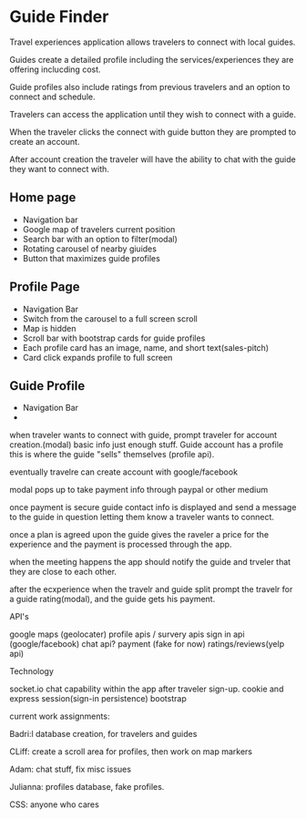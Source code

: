 # Guide Finder 

Travel experiences application allows travelers to connect with local guides.

Guides create a detailed profile including the services/experiences they are offering inclucding cost. 

Guide profiles also include ratings from previous travelers and an option to connect and schedule.

Travelers can access the application until they wish to connect with a guide.

When the traveler clicks the connect with guide button they are prompted to create an account.

After account creation the traveler will have the ability to chat with the guide they want to connect with.

## Home page

  * Navigation bar
  * Google map of travelers current position
  * Search bar with an option to filter(modal)
  * Rotating carousel of nearby giuides
  * Button that maximizes guide profiles
  
## Profile Page

  * Navigation Bar
  * Switch from the carousel to a full screen scroll 
  * Map is hidden
  * Scroll bar with bootstrap cards for guide profiles
  * Each profile card has an image, name, and short text(sales-pitch)
  * Card click expands profile to full screen
  
## Guide Profile

  * Navigation Bar
  *
  
  
  








when traveler wants to connect with guide, prompt traveler for account creation.(modal)
basic info just enough stuff.
    Guide account has a profile this is where the guide "sells" themselves (profile api).

eventually travelre can create account with google/facebook

modal pops up to take payment info through paypal or other medium

once payment is secure guide contact info is displayed and send a message to the guide in question letting them know a traveler wants to connect.

once a plan is agreed upon the guide gives the raveler a price for the experience and the payment is processed through the app.

when the meeting happens the app should notify the guide and trveler that they are close to each other.

after the ecxperience when the travelr and guide split prompt the travelr for a guide rating(modal), and the guide gets his payment.

API's

google maps (geolocater)
profile apis / survery apis
sign in api (google/facebook)
chat api?
payment (fake for now)
ratings/reviews(yelp api)

Technology 

socket.io chat capability within the app after traveler sign-up.
cookie and express session(sign-in persistence)
bootstrap


current work assignments:

Badri:l database creation, for travelers and guides

CLiff: create a scroll area for profiles, then work on map markers 

Adam: chat stuff, fix misc issues

Julianna: profiles database, fake profiles.


CSS: anyone who cares


 
 
 



